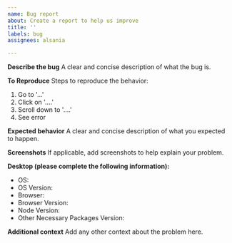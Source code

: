```yaml
---
name: Bug report
about: Create a report to help us improve
title: ''
labels: bug
assignees: alsania

---
```


**Describe the bug**
A clear and concise description of what the bug is.

**To Reproduce**
Steps to reproduce the behavior:
1. Go to '...'
2. Click on '....'
3. Scroll down to '....'
4. See error

**Expected behavior**
A clear and concise description of what you expected to happen.

**Screenshots**
If applicable, add screenshots to help explain your problem.

**Desktop (please complete the following information):**
 - OS: 
 - OS Version: 
 - Browser: 
 - Browser Version: 
 - Node Version: 
 - Other Necessary Packages Version: 

**Additional context**
Add any other context about the problem here.
